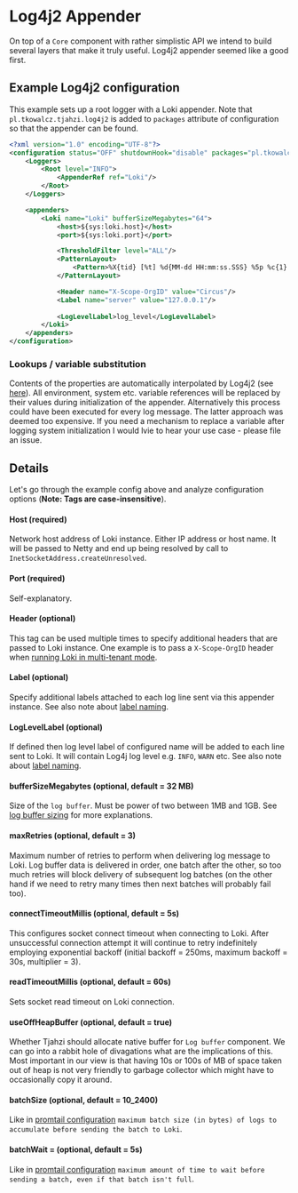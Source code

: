 # Log4j2 Appender

On top of a `Core` component  with rather simplistic API we intend to build several layers that make it truly useful. Log4j2
appender seemed like a good first.

## Example Log4j2 configuration

This example sets up a root logger with a Loki appender. Note that `pl.tkowalcz.tjahzi.log4j2` is added to `packages` attribute
of configuration so that the appender can be found.

```xml
<?xml version="1.0" encoding="UTF-8"?>
<configuration status="OFF" shutdownHook="disable" packages="pl.tkowalcz.tjahzi.log4j2">
    <Loggers>
        <Root level="INFO">
            <AppenderRef ref="Loki"/>
        </Root>
    </Loggers>

    <appenders>
        <Loki name="Loki" bufferSizeMegabytes="64">
            <host>${sys:loki.host}</host>
            <port>${sys:loki.port}</port>

            <ThresholdFilter level="ALL"/>
            <PatternLayout>
                <Pattern>%X{tid} [%t] %d{MM-dd HH:mm:ss.SSS} %5p %c{1} - %m%n%exception{full}</Pattern>
            </PatternLayout>

            <Header name="X-Scope-OrgID" value="Circus"/>
            <Label name="server" value="127.0.0.1"/>
          
            <LogLevelLabel>log_level</LogLevelLabel>
        </Loki>
    </appenders>
</configuration>
``` 

### Lookups / variable substitution

Contents of the properties are automatically interpolated by Log4j2 (see [here](https://logging.apache.org/log4j/log4j-2.2/manual/lookups.html)).
All environment, system etc. variable references will be replaced by their values during initialization of the appender.
Alternatively this process could have been executed for every log message. The latter approach was deemed too expensive. If you need a mechanism
to replace a variable after logging system initialization I would lvie to hear your use case - please file an issue.

## Details

Let's go through the example config above and analyze configuration options (**Note: Tags are case-insensitive**).

#### Host (required)

Network host address of Loki instance. Either IP address or host name. It will be passed to Netty and end up being resolved
by call to `InetSocketAddress.createUnresolved`.

#### Port (required)

Self-explanatory.

#### Header (optional)

This tag can be used multiple times to specify additional headers that are passed to Loki instance. One example is to pass
a `X-Scope-OrgID` header when [running Loki in multi-tenant mode](https://grafana.com/docs/loki/latest/operations/authentication/).

#### Label (optional)

Specify additional labels attached to each log line sent via this appender instance. See also note about [label naming](https://github.com/tkowalcz/tjahzi/wiki/Label-naming).

#### LogLevelLabel (optional)

If defined then log level label of configured name will be added to each line sent to Loki. It will contain Log4j log level e.g. `INFO`, `WARN` etc. See also note about [label naming](https://github.com/tkowalcz/tjahzi/wiki/Label-naming).

#### bufferSizeMegabytes (optional, default = 32 MB)

Size of the `log buffer`. Must be power of two between 1MB and 1GB. See [log buffer sizing](https://github.com/tkowalcz/tjahzi/wiki/Log-buffer-sizing) for more explanations.

#### maxRetries (optional, default = 3)

Maximum number of retries to perform when delivering log message to Loki. Log buffer data is delivered in order, one batch after
the other, so too much retries will block delivery of subsequent log batches (on the other hand if we need to retry many times then
next batches will probably fail too).

#### connectTimeoutMillis (optional, default = 5s)

This configures socket connect timeout when connecting to Loki. After unsuccessful connection attempt it will continue to retry indefinitely
employing exponential backoff (initial backoff = 250ms, maximum backoff = 30s, multiplier = 3).

#### readTimeoutMillis (optional, default = 60s)

Sets socket read timeout on Loki connection.

#### useOffHeapBuffer (optional, default = true)

Whether Tjahzi should allocate native buffer for `Log buffer` component. We can go into a rabbit hole of divagations what are the
implications of this. Most important in our view is that having 10s or 100s of MB of space taken out of heap is not very
friendly to garbage collector which might have to occasionally copy it around.

#### batchSize (optional, default = 10_2400)

Like in [promtail configuration](https://grafana.com/docs/loki/latest/clients/promtail/configuration/) `maximum batch
size (in bytes) of logs to accumulate before sending the batch to Loki`.

#### batchWait = (optional, default = 5s)

Like in [promtail configuration](https://grafana.com/docs/loki/latest/clients/promtail/configuration/) `maximum amount
of time to wait before sending a batch, even if that batch isn't full`.
